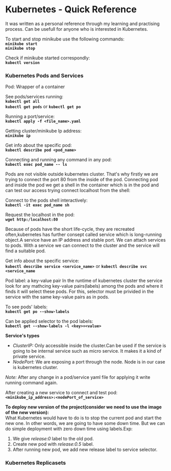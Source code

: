# Kubernetes - Quick Reference #

It was written as a personal reference through my learning and practising process.
Can be usefull for anyone who is interested in Kubernetes.

To start and stop minikube use the following commands:\
**`minikube start`**\
**`minikube stop`**

Check if minikube started correspondly:\
**`kubectl version`**

### Kubernetes Pods and Services ###

Pod: Wrapper of a container

See pods/services running:\
**`kubectl get all`**\
**`kubectl get pods`** or **`kubectl get po`**

Running a port/service:\
**`kubectl apply -f <file_name>.yaml`**

Getting cluster/minikube Ip address:\
**`minikube ip`**

Get info about the specific pod:\
**`kubectl describe pod <pod_name>`**

Connecting and running any command in any pod:\
**`kubectl exec pod_name -- ls`**

Pods are not visible outside kubernetes cluster. That's why firstly we are trying to connect the port 80 from the inside of the pod.
Connecting pod and inside the pod we get a shell in the container which is in the pod and can test our access trying connect localhost from the shell:
    
Connect to the pods shell interactively:\
**`kubectl -it exec pod_name sh`**

Request the localhost in the pod:\
**`wget http:/localhost:80`**

Because of pods have the short life-cycle, they are recreated often,kubernetes has further consept called service which is long-running object.A service have an IP address and stable port.
We can attach services to pods. With a service we can connect to the cluster and the service will find a suitable pod.

Get info about the specific service:\
**`kubectl describe service <service_name>`** or **`kubectl describe svc <service_name`**

Pod label: a key-value pair
In the runtime of kubernetes cluster the service look for any mathcing key-value pairs(labels) among the pods and where it finds it will select these pods. For this, selector must be privided in the service  with the same key-value pairs as in pods.

To see pods' labels:\
**`kubectl get po --show-labels`**

Can be applied selector to the pod labels:\
**`kubectl get --show-labels -l <key>=<value>`**

**Service's types**
* *ClusterIP:* Only accessible inside the cluster.Can be used if the service is going to be internal service such as micro service. It makes it a kind of private service.
* *NodePort:* We are exposing a port through the node. Node is in our case is kubernetes cluster.

*Note:* After any change in a pod/service yaml file for applying it write running command again.

After creating a new service to connect and test pod:\
**`<minikube_ip_address>:<nodePort_of_service>`**

**To deploy new version of the project(consider we need to use the image of the new version):**\
What Kubernetes would have to do is to stop the current pod and start the new one. In other words, we are going to have some down time. But we can do simple deployment with zero down time using labels.Exp:
1. We give *release:0* label to the old pod.
2. Create new pod with *release:0.5* label.
3. After running new pod, we add new release label to service selector. 

### Kubernetes Replicasets ###

